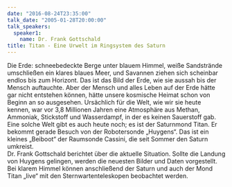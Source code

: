 ```yaml
---
date: "2016-08-24T23:35:00"
talk_date: "2005-01-28T20:00:00"
talk_speakers:
  speaker1:
    name: Dr. Frank Gottschald
title: Titan - Eine Urwelt im Ringsystem des Saturn
---
```


Die Erde: schneebedeckte Berge unter blauem Himmel, weiße Sandstrände umschließen ein klares blaues Meer, und Savannen ziehen sich scheinbar endlos bis zum Horizont. Das ist das Bild der Erde, wie sie aussah bis der Mensch auftauchte. Aber der Mensch und alles Leben auf der Erde hätte gar nicht entstehen können, hätte unsere kosmische Heimat schon von Beginn an so ausgesehen.
Ursächlich für die Welt, wie wir sie heute kennen, war vor 3,8 Millionen Jahren eine Atmosphäre aus Methan, Ammoniak, Stickstoff und Wasserdampf, in der es keinen Sauerstoff gab. Eine solche Welt gibt es auch heute noch; es ist der Saturnmond Titan. Er bekommt gerade Besuch von der Robotersonde „Huygens“. Das ist ein kleines „Beiboot“ der Raumsonde Cassini, die seit Sommer den Saturn umkreist.  
Dr. Frank Gottschald berichtet über die aktuelle Situation. Sollte die Landung von Huygens gelingen, werden die neuesten Bilder und Daten vorgestellt.  
Bei klarem Himmel können anschließend der Saturn und auch der Mond Titan „live“ mit den Sternwartenteleskopen beobachtet werden.
